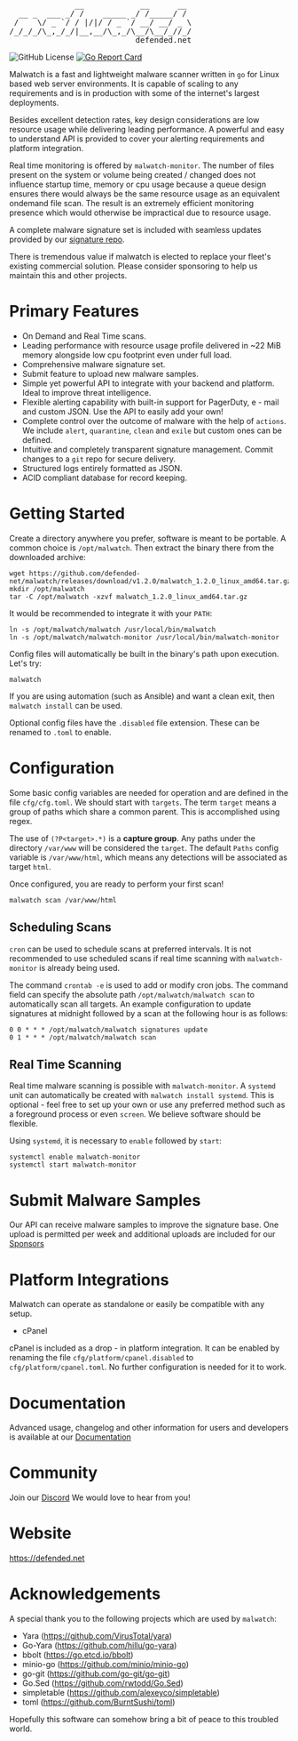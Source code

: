 <pre>
              __            __      __
  __ _  ___ _/ /    _____ _/ /_____/ /
 /    \/ _ `/ / |/|/ / _ `/ __/ __/ _ \
/_/_/_/\_,_/_/|__,__/\_,_/\__/\__/_//_/
                           defended.net
</pre>

![GitHub License](https://img.shields.io/github/license/defended-net/malwatch) [![Go Report Card](https://goreportcard.com/badge/github.com/defended-net/malwatch)](https://goreportcard.com/report/github.com/defended-net/malwatch)

Malwatch is a fast and lightweight malware scanner written in `go` for Linux based web server environments. It is capable of scaling to any requirements and is in production with some of the internet's largest deployments.

Besides excellent detection rates, key design considerations are low resource usage while delivering leading performance. A powerful and easy to understand API is provided to cover your alerting requirements and platform integration.

Real time monitoring is offered by `malwatch-monitor`. The number of files present on the system or volume being created / changed does not influence startup time, memory or cpu usage because a queue design ensures there would always be the same resource usage as an equivalent ondemand file scan. The result is an extremely efficient monitoring presence which would otherwise be impractical due to resource usage.

A complete malware signature set is included with seamless updates provided by our [signature repo](https://github.com/defended-net/malwatch-signatures).

There is tremendous value if malwatch is elected to replace your fleet's existing commercial solution. Please consider sponsoring to help us maintain this and other projects.

# Primary Features

- On Demand and Real Time scans.
- Leading performance with resource usage profile delivered in ~22 MiB memory alongside low cpu footprint even under full load.
- Comprehensive malware signature set.
- Submit feature to upload new malware samples.
- Simple yet powerful API to integrate with your backend and platform. Ideal to improve threat intelligence.
- Flexible alerting capability with built-in support for PagerDuty, e - mail and custom JSON. Use the API to easily add your own!
- Complete control over the outcome of malware with the help of `actions`. We include `alert`, `quarantine`, `clean` and `exile` but custom ones can be defined.
- Intuitive and completely transparent signature management. Commit changes to a `git` repo for secure delivery.
- Structured logs entirely formatted as JSON.
- ACID compliant database for record keeping.

# Getting Started

Create a directory anywhere you prefer, software is meant to be portable. A common choice is `/opt/malwatch`. Then extract the binary there from the downloaded archive:

    wget https://github.com/defended-net/malwatch/releases/download/v1.2.0/malwatch_1.2.0_linux_amd64.tar.gz
    mkdir /opt/malwatch
    tar -C /opt/malwatch -xzvf malwatch_1.2.0_linux_amd64.tar.gz

It would be recommended to integrate it with your `PATH`:

    ln -s /opt/malwatch/malwatch /usr/local/bin/malwatch
    ln -s /opt/malwatch/malwatch-monitor /usr/local/bin/malwatch-monitor

Config files will automatically be built in the binary's path upon execution. Let's try:

    malwatch

If you are using automation (such as Ansible) and want a clean exit, then `malwatch install` can be used.

Optional config files have the `.disabled` file extension. These can be renamed to `.toml` to enable.

# Configuration

Some basic config variables are needed for operation and are defined in the file `cfg/cfg.toml`. We should start with `targets`. The term `target` means a group of paths which share a common parent. This is accomplished using regex. 

The use of `(?P<target>.*)` is a **capture group**. Any paths under the directory `/var/www` will be considered the `target`. The default `Paths` config variable is `/var/www/html`, which means any detections will be associated as target `html`.

Once configured, you are ready to perform your first scan!

    malwatch scan /var/www/html

## Scheduling Scans

`cron` can be used to schedule scans at preferred intervals. It is not recommended to use scheduled scans if real time scanning with `malwatch-monitor` is already being used.

The command `crontab -e` is used to add or modify cron jobs. The command field can specify the absolute path `/opt/malwatch/malwatch scan` to automatically scan all targets. An example configuration to update signatures at midnight followed by a scan at the following hour is as follows:

    0 0 * * * /opt/malwatch/malwatch signatures update
    0 1 * * * /opt/malwatch/malwatch scan

## Real Time Scanning

Real time malware scanning is possible with `malwatch-monitor`. A `systemd` unit can automatically be created with `malwatch install systemd`. This is optional - feel free to set up your own or use any preferred method such as a foreground process or even `screen`. We believe software should be flexible.

Using `systemd`, it is necessary to `enable` followed by `start`:

    systemctl enable malwatch-monitor
    systemctl start malwatch-monitor

# Submit Malware Samples

Our API can receive malware samples to improve the signature base. One upload is permitted per week and additional uploads are included for our [Sponsors](https://defended.net/sponsor)

# Platform Integrations

Malwatch can operate as standalone or easily be compatible with any setup.

- cPanel

cPanel is included as a drop - in platform integration. It can be enabled by renaming the file `cfg/platform/cpanel.disabled` to `cfg/platform/cpanel.toml`. No further configuration is needed for it to work.

# Documentation

Advanced usage, changelog and other information for users and developers is available at our [Documentation](https://docs.defended.net/malwatch)

# Community

Join our [Discord](https://discord.com/invite/pnAGEGgRjX) We would love to hear from you!

# Website

https://defended.net

# Acknowledgements

A special thank you to the following projects which are used by `malwatch`:

- Yara (https://github.com/VirusTotal/yara)
- Go-Yara (https://github.com/hillu/go-yara)
- bbolt (https://go.etcd.io/bbolt)
- minio-go (https://github.com/minio/minio-go)
- go-git (https://github.com/go-git/go-git)
- Go.Sed (https://github.com/rwtodd/Go.Sed)
- simpletable (https://github.com/alexeyco/simpletable)
- toml (https://github.com/BurntSushi/toml)

Hopefully this software can somehow bring a bit of peace to this troubled world.
